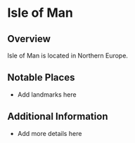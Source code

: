 # Isle of Man
## Overview
Isle of Man is located in Northern Europe.

## Notable Places
- Add landmarks here

## Additional Information
- Add more details here
